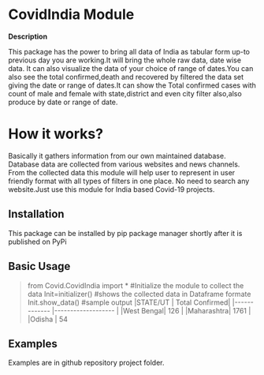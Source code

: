 ﻿# CovidIndia Module

**Description**

This package has the power to bring all data of India as tabular form up-to previous day you are working.It will bring the whole raw data, date wise data. It can also visualize the data of your choice of range of dates.You can also see the total confirmed,death and recovered by filtered the data set giving the date or range of dates.It can show the Total confirmed cases with count of male and female with state,district and even
city filter also,also produce by date or range of date.

# How it works?

Basically it gathers information from our own maintained database. Database data are collected from various websites and news channels. From the collected data this module will help user to represent in user friendly format with all types of filters in one place. No need to search any website.Just use this module for India based Covid-19 projects.

## Installation

This package can be installed by pip package manager shortly after it is published on PyPi

## Basic Usage

> from Covid.CovidIndia import \*
> #Initialize the module to collect the data
> Init=initializer()
> #shows the collected data in Dataframe formate
> Init.show_data()
> #sample output
> |STATE/UT | Total Confirmed|
> |------------- |------------------- |
> |West Bengal| 126 |
> |Maharashtra| 1761 |
> |Odisha | 54

## Examples

Examples are in github repository project folder.
